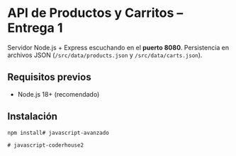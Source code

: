 # API de Productos y Carritos – Entrega 1


Servidor Node.js + Express escuchando en el **puerto 8080**. Persistencia en archivos JSON (`/src/data/products.json` y `/src/data/carts.json`).


## Requisitos previos
- Node.js 18+ (recomendado)


## Instalación
```bash
npm install#   j a v a s c r i p t - a v a n z a d o  
 #   j a v a s c r i p t - c o d e r h o u s e 2  
 
